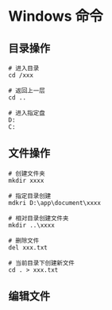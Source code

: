 # Windows 命令

## 目录操作

```shell
# 进入目录
cd /xxx

# 返回上一层
cd ..

# 进入指定盘
D:
C:
```

## 文件操作

```shell
# 创建文件夹
mkdir xxxx

# 指定目录创建
mdkri D:\app\document\xxxx

# 相对目录创建文件夹
mkdir ..\xxxx

# 删除文件
del xxx.txt

# 当前目录下创建新文件
cd . > xxx.txt
```

## 编辑文件
